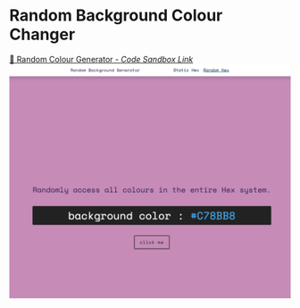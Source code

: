 # Random Background Colour Changer

[🎨 Random Colour Generator - *Code Sandbox Link*](https://codesandbox.io/s/vanilla-js-random-colour-generator-djkjx4)  
![colour changer interface](https://raw.githubusercontent.com/kr1st1nagr03g3r/mini-vanilla-javascript-projects/main/random-colour-changer/colour-changer.png)
